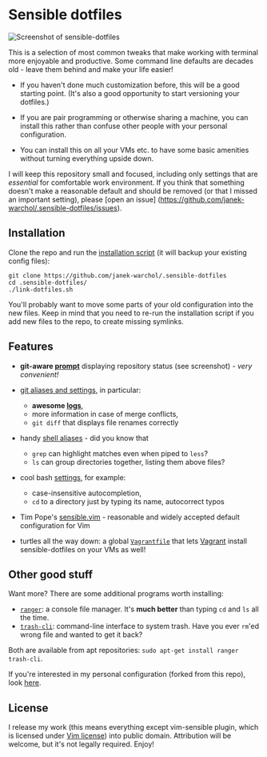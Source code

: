 Sensible dotfiles
=================

![Screenshot of sensible-dotfiles](https://i.imgur.com/a4auwdx.png)

This is a selection of most common tweaks that make working with terminal
more enjoyable and productive.  Some command line defaults are decades old -
leave them behind and make your life easier!

* If you haven't done much customization before, this will be a good starting
  point.  (It's also a good opportunity to start versioning your dotfiles.)

* If you are pair programming or otherwise sharing a machine, you can install
  this rather than confuse other people with your personal configuration.

* You can install this on all your VMs etc. to have some basic amenities without
  turning everything upside down.

I will keep this repository small and focused, including only settings that
are _essential_ for comfortable work environment.  If you think that something
doesn't make a reasonable default and should be removed (or that I missed
an important setting), please [open an issue]
(https://github.com/janek-warchol/.sensible-dotfiles/issues).



Installation
------------

Clone the repo and run the [installation script](link-dotfiles.sh)
(it will backup your existing config files):

    git clone https://github.com/janek-warchol/.sensible-dotfiles
    cd .sensible-dotfiles/
    ./link-dotfiles.sh

You'll probably want to move some parts of your old configuration into
the new files.  Keep in mind that you need to re-run the installation script
if you add new files to the repo, to create missing symlinks.



Features
--------

- **git-aware [prompt](.bashrc#L80)** displaying repository status (see
  screenshot) - _very convenient!_

- [git aliases and settings](.gitconfig), in particular:
  - **awesome [logs](.gitconfig#L32)**,
  - more information in case of merge conflicts,
  - `git diff` that displays file renames correctly

- handy [shell aliases](.bashrc#L5) - did you know that
  - `grep` can highlight matches even when piped to `less`?
  - `ls` can group directories together, listing them above files?

- cool bash [settings](.bashrc#L43), for example:
  - case-insensitive autocompletion,
  - `cd` to a directory just by typing its name, autocorrect typos

- Tim Pope's [sensible.vim](https://github.com/tpope/vim-sensible) - reasonable
  and widely accepted default configuration for Vim

- turtles all the way down: a global [`Vagrantfile`](.vagrant.d/Vagrantfile)
  that lets [Vagrant](https://www.vagrantup.com/) install sensible-dotfiles
  on your VMs as well!



Other good stuff
----------------

Want more?  There are some additional programs worth installing:
- [`ranger`](http://nongnu.org/ranger/): a console file manager.
  It's **much better** than typing `cd` and `ls` all the time.
- [`trash-cli`](https://github.com/andreafrancia/trash-cli): command-line interface
  to system trash.  Have you ever `rm`'ed wrong file and wanted to get it back?

Both are available from apt repositories: `sudo apt-get install ranger trash-cli`.

If you're interested in my personal configuration (forked from this repo), look
[here](https://github.com/janek-warchol/my-dotfiles/tree/janek).



License
-------

I release my work (this means everything except vim-sensible plugin, which is
licensed under [Vim license](.vim/plugin/sensible.vim-readme.md#license))
into public domain. 
Attribution will be welcome, but it's not legally required.  Enjoy!
